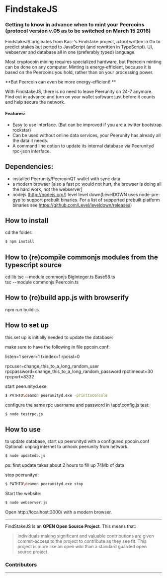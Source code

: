 FindstakeJS
=====
### Getting to know in advance when to mint your Peercoins (protocol version v.05 as to be switched on March 15 2016)

FindstakeJS originates from Kac-'s Findstake project, a tool written in Go to predict stakes but ported to JavaScript (and rewritten in TypeScript). 
UI, webserver and database all in one (preferably typed) language.

Most cryptocoin mining requires specialized hardware, but Peercoin minting can be done on any computer. Minting is energy-efficient, because it is based on the Peercoins you hold, rather than on your processing power.

**But Peercoin can even be more energy-efficient! **

With FindstakeJS, there is no need to leave Peerunity on 24-7 anymore. 
Find out in advance and turn on your wallet software just before it counts and help secure the network.

#### Features:

 * Easy to use interface. (But can be improved if you are a twitter bootstrap rockstar) 
 * Can be used without online data services, your Peerunity has already all the data it needs. 
 * A command line option to update its internal database via Peerunityd rpc-json interface.

Dependencies:
------------
 * installed Peerunity/PeercoinQT wallet with sync data
 * a modern browser [also a fast pc would not hurt, the browser is doing all the hard work, not the webserver]
 * nodejs (http://nodejs.org/)
    level 
      level down(LevelDOWN uses node-pre-gyp to support prebuilt binaries. For a list of supported prebuilt platform binaries see https://github.com/Level/leveldown/releases)
    
    
How to install
----------
cd the folder:
``` bash
$ npm install
```

How to (re)compile commonjs modules from the typescript source
----------    
cd lib
tsc --module commonjs BigInteger.ts Base58.ts  
tsc --module commonjs Peercoin.ts  

How to (re)build app.js with browserify
----------    
npm run build-js	
	
	
How to set up
----------
this set up is initially needed to update the database:

make sure to have the following in file ppcoin.conf:
 
listen=1
server=1
txindex=1
rpcssl=0
 
rpcuser=change_this_to_a_long_random_user
rpcpassword=change_this_to_a_long_random_password
rpctimeout=30
rpcport=8332

start peerunityd.exe:

``` bash
$ PATHTO\deamon peerunityd.exe -printtoconsole
```

configure the same rpc username and password in \app\config.js
test:
``` bash
$ node testrpc.js
```


How to use
----------
to update database, start up peerunityd with a configured ppcoin.conf
Optional: unplug internet to unhook peerunity from network.


``` bash
$ node updatedb.js
```
ps: first update takes about 2 hours to fill up 74Mb of data


stop peerunityd:
``` bash
$ PATHTO\deamon peerunityd.exe stop
```


Start the website:
``` bash
$ node webserver.js
```
 
Open http://localhost:3000/ with a modern browser.

------------

FindStakeJS is an **OPEN Open Source Project**. This means that:

> Individuals making significant and valuable contributions are given commit-access to the project to contribute as they see fit. This project is more like an open wiki than a standard guarded open source project.


### Contributors
 

 
-------------------
 